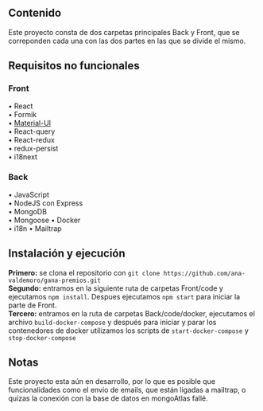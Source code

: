 ## Contenido
Este proyecto consta de dos carpetas principales Back y Front, que se correponden cada una con las dos partes en las que se divide el mismo.
## Requisitos no funcionales
### Front
• React  
• Formik  
• [Material-UI](https://mui.com/)  
• React-query  
• React-redux  
• redux-persist  
• i18next

### Back
• JavaScript   
• NodeJS con Express  
• MongoDB   
• Mongoose
• Docker  
• i18n    • Mailtrap

## Instalación y ejecución
**Primero:** se clona el repositorio con `git clone https://github.com/ana-valdemoro/gana-premios.git`  
**Segundo:** entramos en la siguiente ruta de carpetas Front/code y ejecutamos `npm install`. Despues ejecutamos `npm start` para iniciar la parte de Front.  
**Tercero:** entramos en la ruta de carpetas Back/code/docker, ejecutamos el archivo `build-docker-compose` y después para iniciar y parar los contenedores de docker utilizamos los scripts de `start-docker-compose` y `stop-docker-compose`

## Notas
Este proyecto esta aún en desarrollo, por lo que es posible que funcionalidades como el envio de emails, que están ligadas a mailtrap, o quizas la conexión con la base de datos en mongoAtlas fallé.


